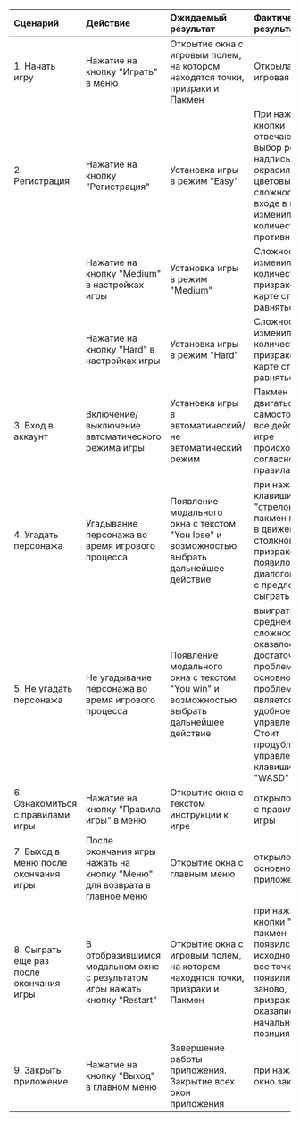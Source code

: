 |Сценарий|Действие|Ожидаемый результат|Фактический результат| Оценка|
|:---|:---|:---|:---|:---|
|1. Начать игру|Нажатие на кнопку "Играть" в меню|Открытие окна с игровым полем, на котором находятся точки, призраки и Пакмен| Открылась игровая карта| выполнено|
|2. Регистрация|Нажатие на кнопку "Региcтрация"|Установка игры в режим "Easy"|При нажатии кнопки отвечающей за выбор режима, надпись окрасилась цветовым кодом сложности, при входе в игру изменилось количество противником | выполнено |
| |Нажатие на кнопку "Medium" в настройках игры|Установка игры в режим "Medium"|Сложность изменилась , количество призраков на карте стало равняться 2 | выполнено |
| |Нажатие на кнопку "Hard" в настройках игры|Установка игры в режим "Hard"| Сложность изменилась , количество призраков на карте стало равняться 3| выполнено |
|3. Вход в аккаунт|Включение/выключение автоматического режима игры|Установка игры в автоматический/не автоматический режим| Пакмен начал двигаться самостоятельно, все действия в игре происходили согласно правилам игры |выполнено |
|4. Угадать персонажа|Угадывание персонажа во время игрового процесса|Появление модального окна с текстом "You lose" и возможностью выбрать дальнейшее действие|при нажатии на клавиши "стрелок" пакмен пришел в движение, при столкновении с призраком появилось диалоговое окно с предложением сыграть заново |выполнено |
|5. Не угадать персонажа|Не угадывание персонажа во время игрового процесса|Появление модального окна с текстом "You win" и возможностью выбрать дальнейшее действие|выиграть на средней сложности оказалось достаточно проблематично, основной проблемой является не удобное управление. Стоит продублировать управление на клавиши "WASD" |частично выполнено |
|6. Ознакомиться с правилами игры|Нажатие на кнопку "Правила игры" в меню|Открытие окна с текстом инструкции к игре| открылось окно с правилами игры |выполнено |
|7. Выход в меню после окончания игры|После окончания игры нажать на кнопку "Меню" для возврата в главное меню|Открытие окна с главным меню|открылось основное меню приложения |выполнено |
|8. Сыграть еще раз после окончания игры|В отобразившимся модальном окне с результатом игры нажать кнопку "Restart"|Открытие окна с игровым полем, на котором находятся точки, призраки и Пакмен|при нажатии кнопки "Restart" пакмен появился в исходной точке, все точки появились заново, призраки оказались на начальных позициях |выполнено |
|9. Закрыть приложение|Нажатие на кнопку "Выход" в главном меню|Завершение работы приложения. Закрытие всех окон приложения|при нажатии, окно закрылось |выполнено |

